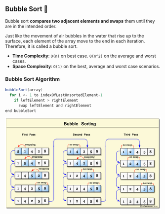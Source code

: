 ## Bubble Sort 🤔
Bubble sort **compares two adjacent elements and swaps** them until they are in the intended order.

Just like the movement of air bubbles in the water that rise up to the surface, each element of the array move to 
the end in each iteration. Therefore, it is called a bubble sort.

* **Time Complexity**: `O(n)` on best case. `O(n^2)` on the average and worst cases.
* **Space Complexity**: `O(1)` on the best, average and worst case scenarios.

### Bubble Sort Algorithm
```java
bubbleSort(array)
  for i <- 1 to indexOfLastUnsortedElement-1
    if leftElement > rightElement
      swap leftElement and rightElement
end bubbleSort
```

<img src="img.PNG" alt="Quick Sort Algorithm" width="800"/>


[//]: # (adding additional margin from bottom)
<br>
<br>
<br>
<br>

